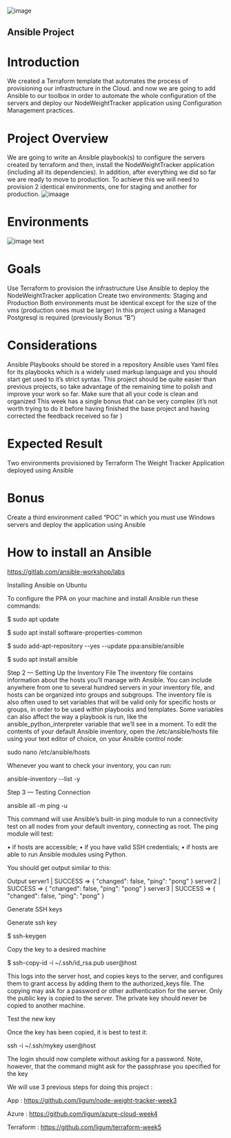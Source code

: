 ![image](https://bootcamp.rhinops.io/images/ansible.gif)
## Ansible Project

# Introduction
We created a Terraform template that automates the process of provisioning our infrastructure in the Cloud. and now we are going to add Ansible to our toolbox in order to automate the whole configuration of the servers and deploy our NodeWeightTracker application using Configuration Management practices.

# Project Overview
We are going to write an Ansible playbook(s) to configure the servers created by terraform and then, install the NodeWeightTracker application (including all its dependencies). In addition, after everything we did so far we are ready to move to production. To achieve this we will need to provision 2 identical environments, one for staging and another for production.
![imaage](https://bootcamp.rhinops.io/images/ansible-diagram.png)
# Environments
![image text](https://bootcamp.rhinops.io/images/week-6-envs.png)
# Goals
Use Terraform to provision the infrastructure
Use Ansible to deploy the NodeWeightTracker application
Create two environments: Staging and Production
Both environments must be identical except for the size of the vms (production ones must be larger)
In this project using a Managed Postgresql is required (previously Bonus “B”)

# Considerations
Ansible Playbooks should be stored in a repository
Ansible uses Yaml files for its playbooks which is a widely used markup language and you should start get used to it’s strict syntax.
This project should be quite easier than previous projects, so take advantage of the remaining time to polish and improve your work so far.
Make sure that all your code is clean and organized
This week has a single bonus that can be very complex (it’s not worth trying to do it before having finished the base project and having corrected the feedback received so far
)
# Expected Result
Two environments provisioned by Terraform
The Weight Tracker Application deployed using Ansible

# Bonus
Create a third environment called “POC” in which you must use Windows servers and deploy the application using Ansible

# How to install an Ansible 

https://gitlab.com/ansible-workshop/labs

Installing Ansible on Ubuntu

To configure the PPA on your machine and install Ansible run these commands:

$ sudo apt update

$ sudo apt install software-properties-common

$ sudo add-apt-repository --yes --update ppa:ansible/ansible

$ sudo apt install ansible

Step 2 — Setting Up the Inventory File
The inventory file contains information about the hosts you’ll manage with Ansible. You can include anywhere from one to several hundred servers in your inventory file, and hosts can be organized into groups and subgroups. The inventory file is also often used to set variables that will be valid only for specific hosts or groups, in order to be used within playbooks and templates. Some variables can also affect the way a playbook is run, like the ansible_python_interpreter variable that we’ll see in a moment.
To edit the contents of your default Ansible inventory, open the /etc/ansible/hosts file using your text editor of choice, on your Ansible control node:

sudo nano /etc/ansible/hosts

Whenever you want to check your inventory, you can run:

ansible-inventory --list -y

Step 3 — Testing Connection

ansible all -m ping -u <yourusername>


This command will use Ansible’s built-in ping module to run a connectivity test on all nodes from your default inventory, connecting as root. The ping module will test:

•	if hosts are accessible;
•	if you have valid SSH credentials;
•	if hosts are able to run Ansible modules using Python.

You should get output similar to this:

Output
server1 | SUCCESS => {
    "changed": false, 
    "ping": "pong"
}
server2 | SUCCESS => {
    "changed": false, 
    "ping": "pong"
}
server3 | SUCCESS => {
    "changed": false, 
    "ping": "pong"
}



Generate SSH keys

Generate ssh key

$ ssh-keygen

Copy the key to a desired machine

$ ssh-copy-id -i ~/.ssh/id_rsa.pub user@host

This logs into the server host, and copies keys to the server, and configures them to grant access by adding them to the authorized_keys file. The copying may ask for a password or other authentication for the server.
Only the public key is copied to the server. The private key should never be copied to another machine.

Test the new key

Once the key has been copied, it is best to test it:

ssh -i ~/.ssh/mykey user@host

The login should now complete without asking for a password. Note, however, that the command might ask for the passphrase you specified for the key
    
We will use 3 previous steps for doing this project :
    
App : https://github.com/ligum/node-weight-tracker-week3
    
Azure : https://github.com/ligum/azure-cloud-week4
    
Terraform : https://github.com/ligum/terraform-week5
    
